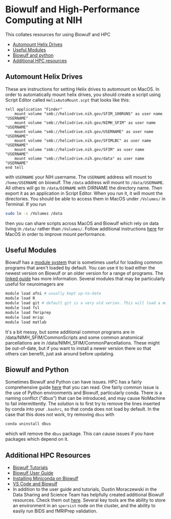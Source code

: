 # Biowulf and High-Performance Computing at NIH

This collates resources for using Biowulf and HPC

- [Automount Helix Drives](#automount-helix-drives)
- [Useful Modules](#useful-modules)
- [Biowulf and python](#Biowulf-and-Python)
- [Additional HPC resources](#Additional-HPC-resources)

## Automount Helix Drives

These are instructions for setting Helix drives to automount on MacOS.
In order to automatically mount helix drives, you should create a script
using Script Editor called `HelixAutoMount.scpt` that looks like this:

```scpt
tell application "Finder"
    mount volume "smb://helixdrive.nih.gov/SFIM_100RUNS" as user name "USERNAME"
    mount volume "smb://helixdrive.nih.gov/NIMH_SFIM" as user name "USERNAME"
    mount volume "smb://helixdrive.nih.gov/USERNAME" as user name "USERNAME"
    mount volume "smb://helixdrive.nih.gov/SFIMLBC" as user name "USERNAME"
    mount volume "smb://helixdrive.nih.gov/SFIM" as user name "USERNAME"
    mount volume "smb://helixdrive.nih.gov/data" as user name "USERNAME"
end tell
```

with `USERNAME` your NIH username.
The `USERNAME` address will mount to `/home/USERNAME` on biowulf.
The `/data` address will mount to `/data/USERNAME`.
All others will go to `/data/DIRNAME` with DIRNAME the directory name.
Then export it as an application in Script Editor.
When you run it, it will mount the directories.
You should be able to access them in MacOS under `/Volumes/` in Terminal.
If you run

```bash
sudo ln -s /Volumes /data
```

then you can share scripts across MacOS and Biowulf which rely on data
living in `/data/` rather than `/Volumes/`.
Follow additional instructions [here][helix_mount] for MacOS in order to
improve mount performance.

## Useful Modules

Biowulf has a [module system][module_system] that is sometimes useful for loading common programs that aren't loaded by default. You can use it to load either the newest version on Biowulf or an older version for a range of programs. The [linked guide][module_system] has more information. Several modules that may be particularly useful for neuroimagers are

```bash
module load afni # usually kept up-to-date
module load R
module load git # default git is a very old verion. This will load a more up-to-date version
module load fsl
module load fmriprep
module load mriqc
module load matlab
```

It's a bit messy, but some additional common programs are in /data/NIMH_SFIM/CommonScripts and some common anatomical parcellations are in /data/NIMH_SFIM/CommonParcellations. These might be out-of-date, but if you want to install a newer version there so that others can benefit, just ask around before updating.

## Biowulf and Python

Sometimes Biowulf and Python can have issues.
HPC has a fairly comprehensive guide [here][biowulf_python] that you can read.
One fairly common issue is the use of Python environments and Biowulf, particularly conda.
There is a naming conflict ("dbus") that can be introduced, and may cause NoMachine to fail intermittently.
The solution is to first try to remove the lines inserted by conda into your `.bashrc`, so that conda does not load by default.
In the case that this does not work, try removing `dbus` with

```bash
conda uninstall dbus
```

which will remove the `dbus` package.
This can cause issues if you have packages which depend on it.

## Additional HPC Resources

- [Biowulf Tutorials][biowulf_tutorials]
- [Biowulf User Guide][biowulf_guide]
- [Installing Miniconda on Biowulf][biowulf_conda]
- [VS Code and Biowulf](vscode_guide.md)
- In addition to the user guide and tutorials, Dustin Moraczewski in the Data Sharing and Science Team has helpfully created additional Biowulf resources.
Check them out [here](https://github.com/dmoracze/HPC_helper_tools). Several key tools are the ability to store an environment in an `spersist` node on the cluster, and the ability to easily run BIDS and fMRIPrep validation.

[biowulf_tutorials]: <https://hpc.nih.gov/training/intro_biowulf/>
[biowulf_guide]: <https://hpc.nih.gov/docs/userguide.html>
[biowulf_conda]: biowulf_conda.md
[helix_mount]: <https://hpc.nih.gov/docs/helixdrive.html>
[module_system]: <https://hpc.nih.gov/apps/modules.html>
[biowulf_python]: <https://hpc.nih.gov/apps/python.html>
